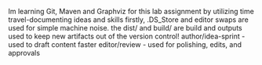 Im learning Git, Maven and Graphviz for this lab assignment by utilizing time travel-documenting ideas and skills
firstly, .DS_Store and editor swaps are used for simple machine noise. the dist/ and build/ are build and outputs used to keep new artifacts out of the version control!
author/idea-sprint - used to draft content faster
editor/review - used for polishing, edits, and approvals
